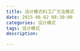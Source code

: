 ```yaml
---
title: 设计模式01工厂方法模式
date: 2015-06-02 08:30:00
categories: 设计模式
tags: 设计模式
description: 

---
```





